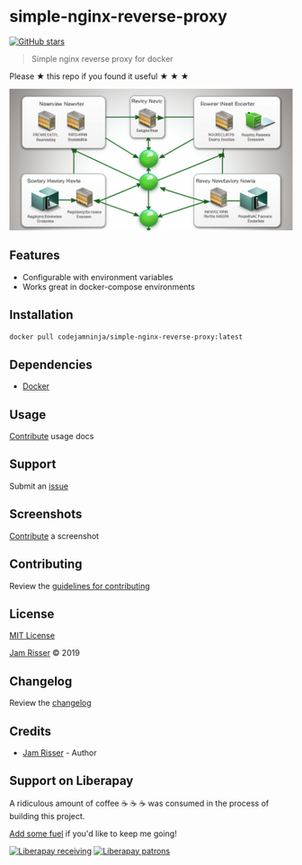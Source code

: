 # simple-nginx-reverse-proxy

[![GitHub stars](https://img.shields.io/github/stars/codejamninja/simple-nginx-reverse-proxy.svg?style=social&label=Stars)](https://github.com/codejamninja/simple-nginx-reverse-proxy)

> Simple nginx reverse proxy for docker

Please ★ this repo if you found it useful ★ ★ ★

![](assets/simple-nginx-reverse-proxy.png)

## Features

* Configurable with environment variables
* Works great in docker-compose environments


## Installation

```sh
docker pull codejamninja/simple-nginx-reverse-proxy:latest
```


## Dependencies

* [Docker](https://www.docker.com)


## Usage

[Contribute](https://github.com/codejamninja/simple-nginx-reverse-proxy/blob/master/CONTRIBUTING.md) usage docs


## Support

Submit an [issue](https://github.com/codejamninja/simple-nginx-reverse-proxy/issues/new)


## Screenshots

[Contribute](https://github.com/codejamninja/simple-nginx-reverse-proxy/blob/master/CONTRIBUTING.md) a screenshot


## Contributing

Review the [guidelines for contributing](https://github.com/codejamninja/simple-nginx-reverse-proxy/blob/master/CONTRIBUTING.md)


## License

[MIT License](https://github.com/codejamninja/simple-nginx-reverse-proxy/blob/master/LICENSE)

[Jam Risser](https://codejam.ninja) © 2019


## Changelog

Review the [changelog](https://github.com/codejamninja/simple-nginx-reverse-proxy/blob/master/CHANGELOG.md)


## Credits

* [Jam Risser](https://codejam.ninja) - Author


## Support on Liberapay

A ridiculous amount of coffee ☕ ☕ ☕ was consumed in the process of building this project.

[Add some fuel](https://liberapay.com/codejamninja/donate) if you'd like to keep me going!

[![Liberapay receiving](https://img.shields.io/liberapay/receives/codejamninja.svg?style=flat-square)](https://liberapay.com/codejamninja/donate)
[![Liberapay patrons](https://img.shields.io/liberapay/patrons/codejamninja.svg?style=flat-square)](https://liberapay.com/codejamninja/donate)
